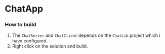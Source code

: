 # ChatApp

### How to build
1. The `ChatServer` and `ChatClient` depends on the `ChatLib` project which i have configured.
2. Right click on the solution and build.